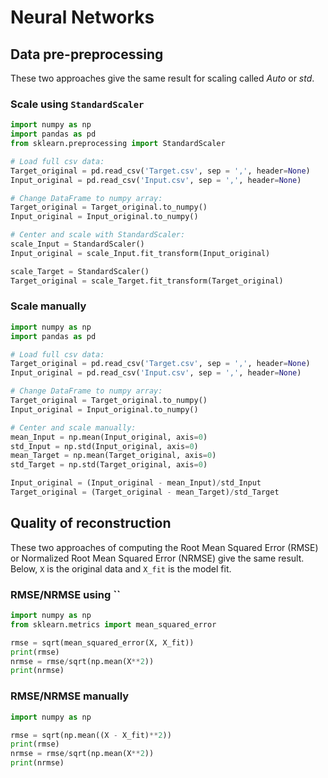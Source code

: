 # Neural Networks

## Data pre-preprocessing

These two approaches give the same result for scaling called *Auto* or *std*.

### Scale using `StandardScaler`

```Python
import numpy as np
import pandas as pd
from sklearn.preprocessing import StandardScaler

# Load full csv data:
Target_original = pd.read_csv('Target.csv', sep = ',', header=None)
Input_original = pd.read_csv('Input.csv', sep = ',', header=None)

# Change DataFrame to numpy array:
Target_original = Target_original.to_numpy()
Input_original = Input_original.to_numpy()

# Center and scale with StandardScaler:
scale_Input = StandardScaler()
Input_original = scale_Input.fit_transform(Input_original)

scale_Target = StandardScaler()
Target_original = scale_Target.fit_transform(Target_original)
```

### Scale manually

```Python
import numpy as np
import pandas as pd

# Load full csv data:
Target_original = pd.read_csv('Target.csv', sep = ',', header=None)
Input_original = pd.read_csv('Input.csv', sep = ',', header=None)

# Change DataFrame to numpy array:
Target_original = Target_original.to_numpy()
Input_original = Input_original.to_numpy()

# Center and scale manually:
mean_Input = np.mean(Input_original, axis=0)
std_Input = np.std(Input_original, axis=0)
mean_Target = np.mean(Target_original, axis=0)
std_Target = np.std(Target_original, axis=0)

Input_original = (Input_original - mean_Input)/std_Input
Target_original = (Target_original - mean_Target)/std_Target
```

## Quality of reconstruction

These two approaches of computing the Root Mean Squared Error (RMSE) or Normalized Root Mean Squared Error (NRMSE) give the same result. Below, `X` is the original data and `X_fit` is the model fit.

### RMSE/NRMSE using ``

```Python
import numpy as np
from sklearn.metrics import mean_squared_error

rmse = sqrt(mean_squared_error(X, X_fit))
print(rmse)
nrmse = rmse/sqrt(np.mean(X**2))
print(nrmse)
```

### RMSE/NRMSE manually
```Python
import numpy as np

rmse = sqrt(np.mean((X - X_fit)**2))
print(rmse)
nrmse = rmse/sqrt(np.mean(X**2))
print(nrmse)
```
